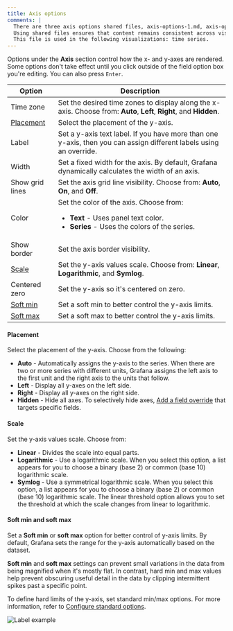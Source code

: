```yaml
---
title: Axis options
comments: |
  There are three axis options shared files, axis-options-1.md, axis-options-2.md, and axis-options-3.md to cover the most common combinations of options. 
  Using shared files ensures that content remains consistent across visualizations that share the same options and users don't have to figure out which options apply to a specific visualization when reading that content.
  This file is used in the following visualizations: time series.
---
```


Options under the **Axis** section control how the x- and y-axes are rendered. Some options don't take effect until you click outside of the field option box you're editing. You can also press `Enter`.

<!-- prettier-ignore-start -->

| Option                             | Description                                                                                                        |
| ---------------------------------- | ------------------------------------------------------------------------------------------------------------------ |
| Time zone                          | Set the desired time zones to display along the x-axis. Choose from: **Auto**, **Left**, **Right**, and **Hidden**. |
| [Placement](#placement)            | Select the placement of the y-axis.                                                                                |
| Label                              | Set a y-axis text label. If you have more than one y-axis, then you can assign different labels using an override. |
| Width                              | Set a fixed width for the axis. By default, Grafana dynamically calculates the width of an axis.                   |
| Show grid lines                    | Set the axis grid line visibility. Choose from: **Auto**, **On**, and **Off**.                                     |
| Color                              | Set the color of the axis. Choose from:<ul><li>**Text** - Uses panel text color.</li><li>**Series** - Uses the colors of the series.</li></ul> |
| Show border                        | Set the axis border visibility.                                                                                    |
| [Scale](#scale)                    | Set the y-axis values scale. Choose from: **Linear**, **Logarithmic**, and **Symlog**.                             |
| Centered zero                      | Set the y-axis so it's centered on zero.                                                                           |
| [Soft min](#soft-min-and-soft-max) | Set a soft min to better control the y-axis limits.                                                                |
| [Soft max](#soft-min-and-soft-max) | Set a soft max to better control the y-axis limits.                                                                |

<!-- prettier-ignore-end -->

#### Placement

Select the placement of the y-axis. Choose from the following:

- **Auto** - Automatically assigns the y-axis to the series. When there are two or more series with different units, Grafana assigns the left axis to the first unit and the right axis to the units that follow.
- **Left** - Display all y-axes on the left side.
- **Right** - Display all y-axes on the right side.
- **Hidden** - Hide all axes. To selectively hide axes, [Add a field override](https://grafana.com/docs/grafana/<GRAFANA_VERSION>/panels-visualizations/configure-overrides/#add-a-field-override) that targets specific fields.

#### Scale

Set the y-axis values scale. Choose from:

- **Linear** - Divides the scale into equal parts.
- **Logarithmic** - Use a logarithmic scale. When you select this option, a list appears for you to choose a binary (base 2) or common (base 10) logarithmic scale.
- **Symlog** - Use a symmetrical logarithmic scale. When you select this option, a list appears for you to choose a binary (base 2) or common (base 10) logarithmic scale. The linear threshold option allows you to set the threshold at which the scale changes from linear to logarithmic.

#### Soft min and soft max

Set a **Soft min** or **soft max** option for better control of y-axis limits. By default, Grafana sets the range for the y-axis automatically based on the dataset.

**Soft min** and **soft max** settings can prevent small variations in the data from being magnified when it's mostly flat. In contrast, hard min and max values help prevent obscuring useful detail in the data by clipping intermittent spikes past a specific point.

To define hard limits of the y-axis, set standard min/max options. For more information, refer to [Configure standard options](https://grafana.com/docs/grafana/<GRAFANA_VERSION>/panels-visualizations/configure-standard-options/#max).

![Label example](/media/docs/grafana/panels-visualizations/screenshot-soft-min-max-v12.0.png)
